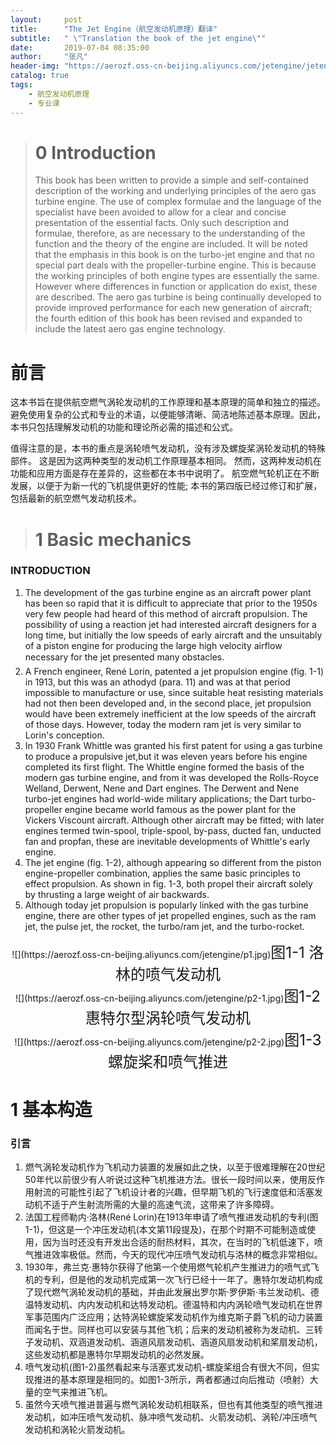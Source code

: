 ```yaml
---
layout:     post
title:      "The Jet Engine（航空发动机原理）翻译"
subtitle:   " \"Translation the book of the jet engine\""
date:       2019-07-04 08:35:00
author:     "张凡"
header-img: "https://aerozf.oss-cn-beijing.aliyuncs.com/jetengine/jetengine1.jpg"
catalog: true
tags:
    - 航空发动机原理
    - 专业课
---
```


> # 0 Introduction
> This book has been written to provide a simple and self-contained description of the working and underlying principles of the aero gas turbine engine. The use of complex formulae and the language of the specialist have been avoided to allow for a clear and concise presentation of the essential facts. Only such description and formulae, therefore, as are necessary to the understanding of the function and the theory of the engine are included.
> It will be noted that the emphasis in this book is on the turbo-jet engine and that no special part deals with the propeller-turbine engine. This is because the working principles of both engine types are essentially the same. However where differences in function or application do exist, these are described. The aero gas turbine is being continually developed to provide improved performance for each new generation of aircraft; the fourth edition of this book has been revised and expanded to include the latest aero gas engine technology.

# 前言

这本书旨在提供航空燃气涡轮发动机的工作原理和基本原理的简单和独立的描述。避免使用复杂的公式和专业的术语，以便能够清晰、简洁地陈述基本原理。因此，本书只包括理解发动机的功能和理论所必需的描述和公式。

值得注意的是，本书的重点是涡轮喷气发动机，没有涉及螺旋桨涡轮发动机的特殊部件。 这是因为这两种类型的发动机工作原理基本相同。 然而，这两种发动机在功能和应用方面是存在差异的，这些都在本书中说明了。 航空燃气轮机正在不断发展，以便于为新一代的飞机提供更好的性能; 本书的第四版已经过修订和扩展，包括最新的航空燃气发动机技术。

> # 1 Basic mechanics
### INTRODUCTION 
1.	The development of the gas turbine engine as an aircraft power plant has been so rapid that it is difficult to appreciate that prior to the 1950s very few people had heard of this method of aircraft propulsion. The possibility of using a reaction jet had interested aircraft designers for a long time, but initially the low speeds of early aircraft and the unsuitably of a piston engine for producing the large high velocity airflow necessary for the jet presented many obstacles.
2.	A French engineer, René Lorin, patented a jet propulsion engine (fig. 1-1) in 1913, but this was an athodyd (para. 11) and was at that period impossible to manufacture or use, since suitable heat resisting materials had not then been developed and, in the second place, jet propulsion would have been extremely inefficient at the low speeds of the aircraft of those days. However, today the modern ram jet is very similar to Lorin's conception.
3.	In 1930 Frank Whittle was granted his first patent for using a gas turbine to produce a propulsive jet,but it was eleven years before his engine completed its first flight. The Whittle engine formed the basis of the modern gas turbine engine, and from it was developed the Rolls-Royce Welland, Derwent, Nene and Dart engines. The Derwent and Nene turbo-jet engines had world-wide military applications; the Dart turbo-propeller engine became world famous as the power plant for the Vickers Viscount aircraft. Although other aircraft may be fitted; with later engines termed twin-spool, triple-spool, by-pass, ducted fan, unducted fan and propfan, these are inevitable developments of Whittle's early engine.
4.	The jet engine (fig. 1-2), although appearing so different from the piston engine-propeller combination, applies the same basic principles to effect propulsion. As shown in fig. 1-3, both propel their aircraft solely by thrusting a large weight of air backwards.
5.	Although today jet propulsion is popularly linked with the gas turbine engine, there are other types of jet propelled engines, such as the ram jet, the pulse jet, the rocket, the turbo/ram jet, and the turbo-rocket.

<div align="center" markdown="0">![](https://aerozf.oss-cn-beijing.aliyuncs.com/jetengine/p1.jpg)<font size="5">图1-1 洛林的喷气发动机</font> </div>
<div align="center" markdown="0">![](https://aerozf.oss-cn-beijing.aliyuncs.com/jetengine/p2-1.jpg)<font size="5">图1-2 惠特尔型涡轮喷气发动机</font> </div>
<div align="center" markdown="0">![](https://aerozf.oss-cn-beijing.aliyuncs.com/jetengine/p2-2.jpg)<font size="5">图1-3 螺旋桨和喷气推进</font> </div>

# 1 基本构造
### 引言
1. 燃气涡轮发动机作为飞机动力装置的发展如此之快，以至于很难理解在20世纪50年代以前很少有人听说过这种飞机推进方法。很长一段时间以来，使用反作用射流的可能性引起了飞机设计者的兴趣，但早期飞机的飞行速度低和活塞发动机不适于产生射流所需的大量的高速气流，这带来了许多障碍。
2. 法国工程师勒内·洛林(René Lorin)在1913年申请了喷气推进发动机的专利(图1-1)，但这是一个冲压发动机(本文第11段提及)，在那个时期不可能制造或使用，因为当时还没有开发出合适的耐热材料，其次，在当时的飞机低速下，喷气推进效率极低。然而，今天的现代冲压喷气发动机与洛林的概念非常相似。
3. 1930年，弗兰克·惠特尔获得了他第一个使用燃气轮机产生推进力的喷气式飞机的专利，但是他的发动机完成第一次飞行已经十一年了。惠特尔发动机构成了现代燃气涡轮发动机的基础，并由此发展出罗尔斯·罗伊斯·韦兰发动机、德温特发动机、内内发动机和达特发动机。德温特和内内涡轮喷气发动机在世界军事范围内广泛应用；达特涡轮螺旋桨发动机作为维克斯子爵飞机的动力装置而闻名于世。同样也可以安装与其他飞机；后来的发动机被称为发动机、三转子发动机、双涵道发动机、涵道风扇发动机、涵道风扇发动机和桨扇发动机，这些发动机都是惠特尔早期发动机的必然发展。
4. 喷气发动机(图1-2)虽然看起来与活塞式发动机-螺旋桨组合有很大不同，但实现推进的基本原理是相同的。如图1-3所示，两者都通过向后推动（喷射）大量的空气来推进飞机。
5. 虽然今天喷气推进普遍与燃气涡轮发动机相联系，但也有其他类型的喷气推进发动机，如冲压喷气发动机、脉冲喷气发动机、火箭发动机、涡轮/冲压喷气发动机和涡轮火箭发动机。
